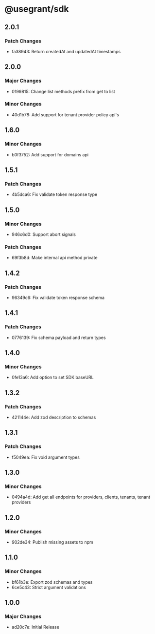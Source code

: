 # @usegrant/sdk

## 2.0.1

### Patch Changes

- fa38943: Return createdAt and updatedAt timestamps

## 2.0.0

### Major Changes

- 0199815: Change list methods prefix from get to list

### Minor Changes

- 40d1b78: Add support for tenant provider policy api's

## 1.6.0

### Minor Changes

- b0f3752: Add support for domains api

## 1.5.1

### Patch Changes

- 4b5dca6: Fix validate token response type

## 1.5.0

### Minor Changes

- 946c6d0: Support abort signals

### Patch Changes

- 69f3b8d: Make internal api method private

## 1.4.2

### Patch Changes

- 96349c6: Fix validate token response schema

## 1.4.1

### Patch Changes

- 0776139: Fix schema payload and return types

## 1.4.0

### Minor Changes

- 0fe13a6: Add option to set SDK baseURL

## 1.3.2

### Patch Changes

- 421144e: Add zod description to schemas

## 1.3.1

### Patch Changes

- f5049ea: Fix void argument types

## 1.3.0

### Minor Changes

- 0494a4d: Add get all endpoints for providers, clients, tenants, tenant providers

## 1.2.0

### Minor Changes

- 902de34: Publish missing assets to npm

## 1.1.0

### Minor Changes

- bf61b3e: Export zod schemas and types
- 6ce5c43: Strict argument validations

## 1.0.0

### Major Changes

- ad20c7e: Initial Release
